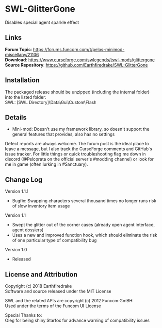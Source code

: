 # SWL-GlitterGone

Disables special agent sparkle effect

## Links

**Forum Topic**: https://forums.funcom.com/t/pelos-minimod-miscellany/21106 <br/>
**Download**: https://www.curseforge.com/swlegends/tswl-mods/glittergone <br/>
**Source Repository**: https://github.com/Earthfiredrake/SWL-GlitterGone <br/>

## Installation

The packaged release should be unzipped (including the internal folder) into the listed folder:
<br/>SWL: [SWL Directory]\Data\Gui\Custom\Flash

## Details

+ Mini-mod: Doesn't use my framework library, so doesn't support the general features that provides, also has no settings

Defect reports are always welcome. The forum post is the ideal place to leave a message, but I also track the CurseForge comments and GitHub's issue tracker. For little things or quick troubleshooting flag me down in discord (@Peloprata on the official server's #modding channel) or look for me in game (often lurking in #Sanctuary).

## Change Log
Version 1.1.1
+ Bugfix: Swapping characters several thousand times no longer runs risk of slow inventory item usage

Version 1.1
+ Swept the glitter out of the corner cases (already open agent interface, agent dossiers)
+ Uses a new and improved function hook, which should eliminate the risk of one particular type of compatibility bug

Version 1.0
+ Released

## License and Attribution
Copyright (c) 2018 Earthfiredrake<br/>
Software and source released under the MIT License

SWL and the related APIs are copyright (c) 2012 Funcom GmBH<br/>
Used under the terms of the Funcom UI License<br/>

Special Thanks to:<br/>
Oleg for being shiny
Starfox for advance warning of compatibility issues
